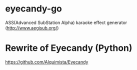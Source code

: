 # eyecandy-go
ASS(Advanced SubStation Alpha) karaoke effect generator (http://www.aegisub.org/)

# Rewrite of Eyecandy (Python)
https://github.com/Alquimista/Eyecandy
